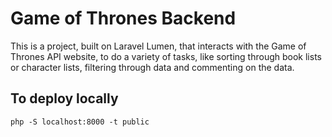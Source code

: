# Game of Thrones Backend 

This is a project, built on Laravel Lumen, that interacts with the Game of Thrones API website, to do a variety of tasks, like sorting through book lists or character lists, filtering through data and commenting on the data. 

## To deploy locally
```
php -S localhost:8000 -t public
```